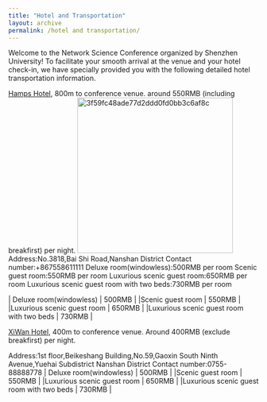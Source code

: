 ```yaml
---
title: "Hotel and Transportation"
layout: archive
permalink: /hotel and transportation/
---
```


Welcome to the Network Science Conference organized by Shenzhen University! To facilitate your smooth arrival at the venue and your hotel check-in, we have specially provided you with the following detailed hotel transportation information.

[Hamps Hotel](http://www.hamps.cn/), 800m to conference venue. around 550RMB (including breakfirst) per night.
<img width="313" alt="3f59fc48ade77d2ddd0fd0bb3c6af8c" src="https://github.com/user-attachments/assets/7e175844-9192-4307-8386-c5e392771422" />
Address:No.3818,Bai Shi Road,Nanshan District
Contact number:+867558611111
Deluxe room(windowless):500RMB per room
Scenic guest room:550RMB per room
Luxurious scenic guest room:650RMB per room
Luxurious scenic guest room with two beds:730RMB per room

| Deluxe room(windowless)                       | 500RMB    |
|Scenic guest room                              | 550RMB    |
|Luxurious scenic guest room                    | 650RMB    |
|Luxurious scenic guest room with two beds      | 730RMB    |

[XiWan Hotel](https://hk.trip.com/hotels/shenzhen-hotel-detail-81065413/shenzhen-seaone-hotel/), 400m to conference venue. Around 400RMB (exclude breakfirst) per night.

Address:1st floor,Beikeshang Building,No.59,Gaoxin South Ninth Avenue,Yuehai Subdistrict Nanshan District
Contact number:0755-88888778
| Deluxe room(windowless)                       | 500RMB    |
|Scenic guest room                              | 550RMB    |
|Luxurious scenic guest room                    | 650RMB    |
|Luxurious scenic guest room with two beds      | 730RMB    |
